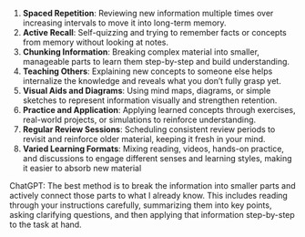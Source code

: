 1. **Spaced Repetition**: Reviewing new information multiple times over increasing intervals to move it into long-term memory.
2. **Active Recall**: Self-quizzing and trying to remember facts or concepts from memory without looking at notes.
3. **Chunking Information**: Breaking complex material into smaller, manageable parts to learn them step-by-step and build understanding.
4. **Teaching Others**: Explaining new concepts to someone else helps internalize the knowledge and reveals what you don’t fully grasp yet.
5. **Visual Aids and Diagrams**: Using mind maps, diagrams, or simple sketches to represent information visually and strengthen retention.
6. **Practice and Application**: Applying learned concepts through exercises, real-world projects, or simulations to reinforce understanding.
7. **Regular Review Sessions**: Scheduling consistent review periods to revisit and reinforce older material, keeping it fresh in your mind.
8. **Varied Learning Formats**: Mixing reading, videos, hands-on practice, and discussions to engage different senses and learning styles, making it easier to absorb new material

ChatGPT:
The best method is to break the information into smaller parts and actively connect those parts to what I already know. This includes reading through your instructions carefully, summarizing them into key points, asking clarifying questions, and then applying that information step-by-step to the task at hand.
